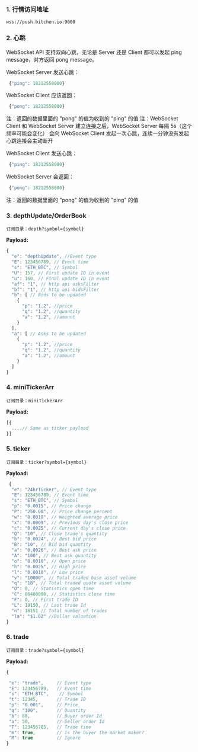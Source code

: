 ### 1. 行情访问地址
```
wss://push.bitchen.io:9000

```  

### 2. 心跳

WebSocket API 支持双向心跳，无论是 Server 还是 Client 都可以发起 ping message，对方返回 pong message。

WebSocket Server 发送心跳：

```javascript
 {"ping": 18212558000}
```

WebSocket Client 应该返回：


```javascript
 {"pong": 18212558000}
```


注：返回的数据里面的 "pong" 的值为收到的 "ping" 的值 注：WebSocket Client 和 WebSocket Server 建立连接之后，WebSocket Server 每隔 5s（这个频率可能会变化） 会向 WebSocket Client 发起一次心跳，连续一分钟没有发起心跳连接会主动断开

WebSocket Client 发送心跳：

```javascript
 {"ping": 18212558000}
```

WebSocket Server 会返回：


```javascript
 {"pong": 18212558000}
```

注：返回的数据里面的 "pong" 的值为收到的 "ping" 的值

### 3. depthUpdate/OrderBook

```
订阅目录：depth?symbol={symbol}
```

**Payload:**
```javascript
{
  "e": "depthUpdate", //Event type
  "E": 123456789, // Event time
  "s": "ETH_BTC", // Symbol
  "U": 157, // First update ID in event
  "u": 160, // Final update ID in event
  "af": "1", // http api asksFilter
  "bf": "1", // http api bidsFilter
  "b": [ // Bids to be updated
    {
      "p": "1.2", //price
      "q": "1.2", //quantity
      "a": "1.2", //amount
    }
  ],
  "a": [ // Asks to be updated
    {
      "p": "1.2", //price
      "q": "1.2", //quantity
      "a": "1.2", //amount
    }
  ]
}
```

### 4. miniTickerArr

```
订阅目录：miniTickerArr 
```
**Payload:**
```javascript
[{
  ....// Same as ticker payload
}]
```

### 5. ticker
```
订阅目录：ticker?symbol={symbol}
```

**Payload:**
```javascript
 {
  "e": "24hrTicker", // Event type
  "E": 123456789, // Event time
  "s": "ETH_BTC", // Symbol
  "p": "0.0015", // Price change
  "P": "250.00", // Price change percent
  "w": "0.0018", // Weighted average price
  "x": "0.0009", // Previous day's close price
  "c": "0.0025", // Current day's close price
  "Q": "10", // Close trade's quantity
  "b": "0.0024", // Best bid price
  "B": "10", // Bid bid quantity
  "a": "0.0026", // Best ask price
  "A": "100", // Best ask quantity
  "o": "0.0010", // Open price
  "h": "0.0025", // High price
  "l": "0.0010", // Low price
  "v": "10000", // Total traded base asset volume
  "q": "18", // Total traded quote asset volume
  "O": 0, // Statistics open time
  "C": 86400000, // Statistics close time
  "F": 0, // First trade ID
  "L": 18150, // Last trade Id
  "n": 18151 // Total number of trades
  "la": "$1.02" //Dollar valuation
}
```


### 6. trade
```
订阅目录：trade?symbol={symbol}
```

**Payload:**
```javascript
{

 "e": "trade",     // Event type
 "E": 123456789,   // Event time
 "s": "ETH_BTC",    // Symbol
 "t": 12345,       // Trade ID
 "p": "0.001",     // Price
 "q": "100",       // Quantity
 "b": 88,          // Buyer order Id
 "a": 50,          // Seller order Id
 "T": 123456785,   // Trade time
 "m": true,        // Is the buyer the market maker?
 "M": true         // Ignore
}
```
